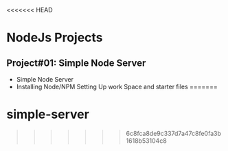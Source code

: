 <<<<<<< HEAD
# NodeJs Projects
## Project#01: Simple Node Server

- Simple Node Server
- Installing Node/NPM Setting Up work Space and starter files
=======
# simple-server
>>>>>>> 6c8fca8de9c337d7a47c8fe0fa3b1618b53104c8

